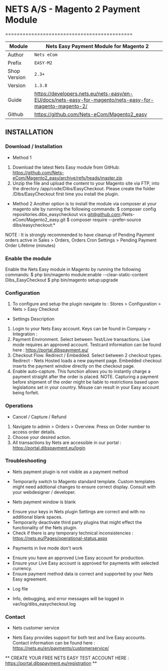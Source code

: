 # NETS A/S - Magento 2 Payment Module
============================================

|Module | Nets Easy Payment Module for Magento 2
|------|----------
|Author | `Nets eCom`
|Prefix | `EASY-M2`
|Shop Version | `2.3+`
|Version | `1.3.8`
|Guide | https://developers.nets.eu/nets-easy/en-EU/docs/nets-easy-for-magento/nets-easy-for-magento-magento-2/
|Github | https://github.com/Nets-eCom/Magento2_easy

## INSTALLATION

### Download / Installation
* Method 1
1. Download the latest Nets Easy module from GitHub: https://github.com/Nets-eCom/Magento2_easy/archive/refs/heads/master.zip 
2. Unzip the file and upload the content to your Magento site via FTP, into the directory /app/code/Dibs/EasyCheckout. Please create the folder /Dibs/EasyCheckout first time you install the plugin.

* Method 2
Another option is to install the module via composer at your magento site by running the following commands:
	$ composer config repositories.dibs_easycheckout vcs git@github.com:/Nets-eCom/Magento2_easy.git
	$ composer require --prefer-source dibs/easycheckout:*

NOTE : It is strongly recommended to have cleanup of Pending Payment orders active in Sales > Orders, Orders Cron Settings > Pending Payment Order Lifetime (minutes)

### Enable the module
Enable the Nets Easy module in Magento by running the following commands:
	$ php bin/magento module:enable --clear-static-content Dibs_EasyCheckout 
	$ php bin/magento setup:upgrade

### Configuration
1. To configure and setup the plugin navigate to : Stores > Configuration > Nets > Easy Checkout

* Settings Description
1. Login to your Nets Easy account. Keys can be found in Company > Integration :
2. Payment Environment. Select between Test/Live transactions. Live mode requires an approved account. Testcard information can be found here : https://portal.dibspayment.eu/
3. Checkout Flow. Redirect / Embedded. Select between 2 checkout types. Redirect - Nets Hosted loads a new payment page. Embedded checkout inserts the payment window directly on the checkout page.
4. Enable auto-capture. This function allows you to instantly charge a payment straight after the order is placed.
   NOTE. Capturing a payment before shipment of the order might be liable to restrictions based upon legislations set in your country. Misuse can result in your Easy account being forfeit.

### Operations
* Cancel / Capture / Refund
1. Navigate to admin > Orders > Overview. Press on Order number to access order details.
2. Choose your desired action.
3. All transactions by Nets are accessible in our portal : https://portal.dibspayment.eu/login

### Troubleshooting
* Nets payment plugin is not visible as a payment method
- Temporarily switch to Magento standard template. Custom templates might need addtional changes to ensure correct display. Consult with your webdesigner / developer.

* Nets payment window is blank
- Ensure your keys in Nets plugin Settings are correct and with no additional blank spaces.
- Temporarily deactivate third party plugins that might effect the functionality of the Nets plugin.
- Check if there is any temporary technical inconsistencies : https://nets.eu/Pages/operational-status.aspx

* Payments in live mode don't work
- Ensure you have an approved Live Easy account for production.
- Ensure your Live Easy account is approved for payments with selected currency.
- Ensure payment method data is correct and supported by your Nets Easy agreement.

* Log file
- Info, debugging, and error messages will be logged in var/log/dibs_easycheckout.log

### Contact
* Nets customer service
- Nets Easy provides support for both test and live Easy accounts. Contact information can be found here : https://nets.eu/en/payments/customerservice/

** CREATE YOUR FREE NETS EASY TEST ACCOUNT HERE : https://portal.dibspayment.eu/registration **
